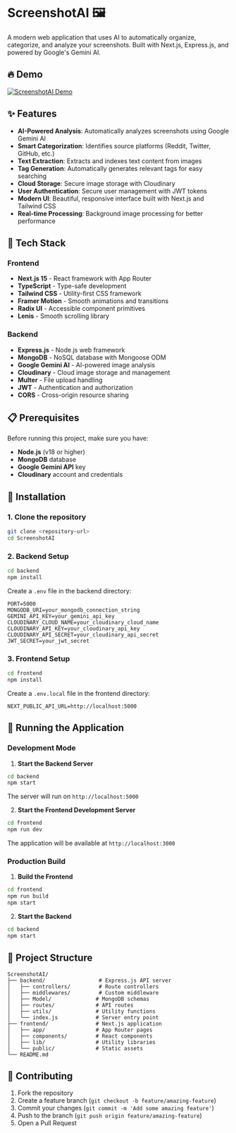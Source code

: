 # ScreenshotAI 🖼️

A modern web application that uses AI to automatically organize, categorize, and analyze your screenshots. Built with Next.js, Express.js, and powered by Google's Gemini AI.

## 🔥 Demo

[![ScreenshotAI Demo](https://img.youtube.com/vi/YOUR_YOUTUBE_VIDEO_ID/0.jpg)](https://youtu.be/YvxdTdqsT64?si=Hn_YE9GTsuOPr15n)

## ✨ Features

- **AI-Powered Analysis**: Automatically analyzes screenshots using Google Gemini AI
- **Smart Categorization**: Identifies source platforms (Reddit, Twitter, GitHub, etc.)
- **Text Extraction**: Extracts and indexes text content from images
- **Tag Generation**: Automatically generates relevant tags for easy searching
- **Cloud Storage**: Secure image storage with Cloudinary
- **User Authentication**: Secure user management with JWT tokens
- **Modern UI**: Beautiful, responsive interface built with Next.js and Tailwind CSS
- **Real-time Processing**: Background image processing for better performance

## 🚀 Tech Stack

### Frontend

- **Next.js 15** - React framework with App Router
- **TypeScript** - Type-safe development
- **Tailwind CSS** - Utility-first CSS framework
- **Framer Motion** - Smooth animations and transitions
- **Radix UI** - Accessible component primitives
- **Lenis** - Smooth scrolling library

### Backend

- **Express.js** - Node.js web framework
- **MongoDB** - NoSQL database with Mongoose ODM
- **Google Gemini AI** - AI-powered image analysis
- **Cloudinary** - Cloud image storage and management
- **Multer** - File upload handling
- **JWT** - Authentication and authorization
- **CORS** - Cross-origin resource sharing

## 📋 Prerequisites

Before running this project, make sure you have:

- **Node.js** (v18 or higher)
- **MongoDB** database
- **Google Gemini API** key
- **Cloudinary** account and credentials

## 🚀 Installation

### 1. Clone the repository

```bash
git clone <repository-url>
cd ScreenshotAI
```

### 2. Backend Setup

```bash
cd backend
npm install
```

Create a `.env` file in the backend directory:

```env
PORT=5000
MONGODB_URI=your_mongodb_connection_string
GEMINI_API_KEY=your_gemini_api_key
CLOUDINARY_CLOUD_NAME=your_cloudinary_cloud_name
CLOUDINARY_API_KEY=your_cloudinary_api_key
CLOUDINARY_API_SECRET=your_cloudinary_api_secret
JWT_SECRET=your_jwt_secret
```

### 3. Frontend Setup

```bash
cd frontend
npm install
```

Create a `.env.local` file in the frontend directory:

```env
NEXT_PUBLIC_API_URL=http://localhost:5000
```

## 🚀 Running the Application

### Development Mode

1. **Start the Backend Server**

```bash
cd backend
npm start
```

The server will run on `http://localhost:5000`

2. **Start the Frontend Development Server**

```bash
cd frontend
npm run dev
```

The application will be available at `http://localhost:3000`

### Production Build

1. **Build the Frontend**

```bash
cd frontend
npm run build
npm start
```

2. **Start the Backend**

```bash
cd backend
npm start
```

## 📁 Project Structure

```
ScreenshotAI/
├── backend/                 # Express.js API server
│   ├── controllers/         # Route controllers
│   ├── middlewares/         # Custom middleware
│   ├── Model/              # MongoDB schemas
│   ├── routes/             # API routes
│   ├── utils/              # Utility functions
│   └── index.js            # Server entry point
├── frontend/               # Next.js application
│   ├── app/                # App Router pages
│   ├── components/         # React components
│   ├── lib/                # Utility libraries
│   └── public/             # Static assets
└── README.md
```

## 🤝 Contributing

1. Fork the repository
2. Create a feature branch (`git checkout -b feature/amazing-feature`)
3. Commit your changes (`git commit -m 'Add some amazing feature'`)
4. Push to the branch (`git push origin feature/amazing-feature`)
5. Open a Pull Request
